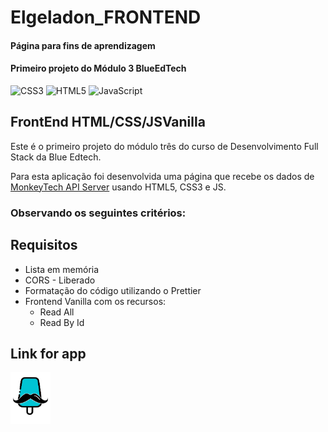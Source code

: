 # Elgeladon_FRONTEND

#### Página para fins de aprendizagem

#### Primeiro projeto do Módulo 3 BlueEdTech

![CSS3](https://img.shields.io/badge/css3-%231572B6.svg?logo=css3&logoColor=white&style=plastic)
![HTML5](https://img.shields.io/badge/html5-%23E34F26.svg?logo=html5&logoColor=white&style=plastic)
![JavaScript](https://img.shields.io/badge/javascript-%23323330.svg?logo=javascript&logoColor=%23F7DF1E&style=plastic)

## FrontEnd HTML/CSS/JSVanilla

Este é o primeiro projeto do módulo três do curso de Desenvolvimento Full Stack da Blue Edtech.

Para esta aplicação foi desenvolvida uma página que recebe os dados de [MonkeyTech API Server](https://monkeytech.herokuapp.com/) usando HTML5, CSS3 e JS.

### Observando os seguintes critérios:

## Requisitos

- Lista em memória
- CORS - Liberado
- Formatação do código utilizando o Prettier
- Frontend Vanilla com os recursos:
  - Read All
  - Read By Id

## Link for app

<a href="https://elgeladon-frontend.vercel.app">
    <img width="64px" src="https://github.com/santos95mat/Elgeladon_FRONTEND/blob/main/assets/icons/logo.svg" />
</a>
